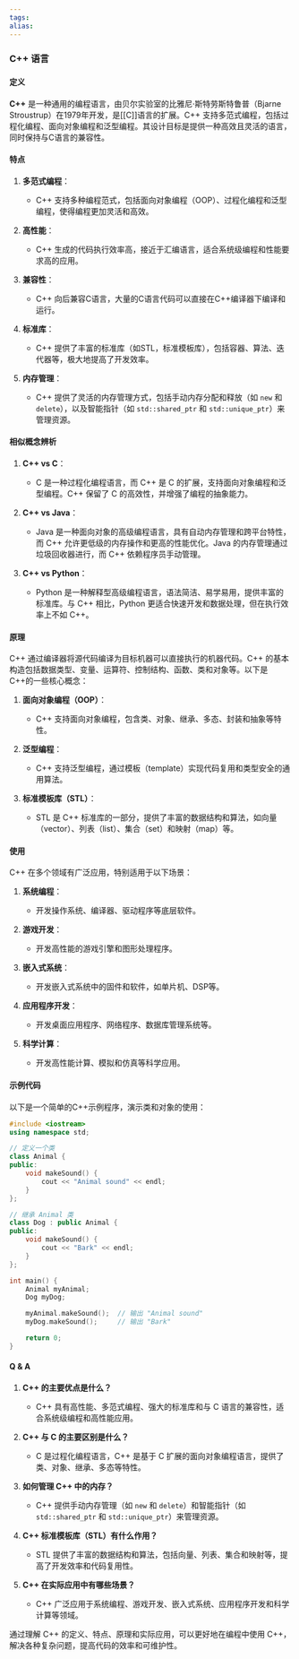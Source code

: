 ```yaml
---
tags: 
alias:
---
```


### C++ 语言

#### 定义

**C++** 是一种通用的编程语言，由贝尔实验室的比雅尼·斯特劳斯特鲁普（Bjarne Stroustrup）在1979年开发，是[[C]]语言的扩展。C++ 支持多范式编程，包括过程化编程、面向对象编程和泛型编程。其设计目标是提供一种高效且灵活的语言，同时保持与C语言的兼容性。

#### 特点

1. **多范式编程**：
   - C++ 支持多种编程范式，包括面向对象编程（OOP）、过程化编程和泛型编程，使得编程更加灵活和高效。
   
2. **高性能**：
   - C++ 生成的代码执行效率高，接近于汇编语言，适合系统级编程和性能要求高的应用。
   
3. **兼容性**：
   - C++ 向后兼容C语言，大量的C语言代码可以直接在C++编译器下编译和运行。
   
4. **标准库**：
   - C++ 提供了丰富的标准库（如STL，标准模板库），包括容器、算法、迭代器等，极大地提高了开发效率。
   
5. **内存管理**：
   - C++ 提供了灵活的内存管理方式，包括手动内存分配和释放（如 `new` 和 `delete`），以及智能指针（如 `std::shared_ptr` 和 `std::unique_ptr`）来管理资源。

#### 相似概念辨析

1. **C++ vs C**：
   - C 是一种过程化编程语言，而 C++ 是 C 的扩展，支持面向对象编程和泛型编程。C++ 保留了 C 的高效性，并增强了编程的抽象能力。
   
2. **C++ vs Java**：
   - Java 是一种面向对象的高级编程语言，具有自动内存管理和跨平台特性，而 C++ 允许更低级的内存操作和更高的性能优化。Java 的内存管理通过垃圾回收器进行，而 C++ 依赖程序员手动管理。
   
3. **C++ vs Python**：
   - Python 是一种解释型高级编程语言，语法简洁、易学易用，提供丰富的标准库。与 C++ 相比，Python 更适合快速开发和数据处理，但在执行效率上不如 C++。

#### 原理

C++ 通过编译器将源代码编译为目标机器可以直接执行的机器代码。C++ 的基本构造包括数据类型、变量、运算符、控制结构、函数、类和对象等。以下是C++的一些核心概念：

1. **面向对象编程（OOP）**：
   - C++ 支持面向对象编程，包含类、对象、继承、多态、封装和抽象等特性。
   
2. **泛型编程**：
   - C++ 支持泛型编程，通过模板（template）实现代码复用和类型安全的通用算法。
   
3. **标准模板库（STL）**：
   - STL 是 C++ 标准库的一部分，提供了丰富的数据结构和算法，如向量（vector）、列表（list）、集合（set）和映射（map）等。

#### 使用

C++ 在多个领域有广泛应用，特别适用于以下场景：

1. **系统编程**：
   - 开发操作系统、编译器、驱动程序等底层软件。
   
2. **游戏开发**：
   - 开发高性能的游戏引擎和图形处理程序。
   
3. **嵌入式系统**：
   - 开发嵌入式系统中的固件和软件，如单片机、DSP等。
   
4. **应用程序开发**：
   - 开发桌面应用程序、网络程序、数据库管理系统等。
   
5. **科学计算**：
   - 开发高性能计算、模拟和仿真等科学应用。

#### 示例代码

以下是一个简单的C++示例程序，演示类和对象的使用：

```cpp
#include <iostream>
using namespace std;

// 定义一个类
class Animal {
public:
    void makeSound() {
        cout << "Animal sound" << endl;
    }
};

// 继承 Animal 类
class Dog : public Animal {
public:
    void makeSound() {
        cout << "Bark" << endl;
    }
};

int main() {
    Animal myAnimal;
    Dog myDog;

    myAnimal.makeSound();  // 输出 "Animal sound"
    myDog.makeSound();     // 输出 "Bark"

    return 0;
}
```

#### Q & A

1. **C++ 的主要优点是什么？**
   - C++ 具有高性能、多范式编程、强大的标准库和与 C 语言的兼容性，适合系统级编程和高性能应用。

2. **C++ 与 C 的主要区别是什么？**
   - C 是过程化编程语言，C++ 是基于 C 扩展的面向对象编程语言，提供了类、对象、继承、多态等特性。

3. **如何管理 C++ 中的内存？**
   - C++ 提供手动内存管理（如 `new` 和 `delete`）和智能指针（如 `std::shared_ptr` 和 `std::unique_ptr`）来管理资源。

4. **C++ 标准模板库（STL）有什么作用？**
   - STL 提供了丰富的数据结构和算法，包括向量、列表、集合和映射等，提高了开发效率和代码复用性。

5. **C++ 在实际应用中有哪些场景？**
   - C++ 广泛应用于系统编程、游戏开发、嵌入式系统、应用程序开发和科学计算等领域。

通过理解 C++ 的定义、特点、原理和实际应用，可以更好地在编程中使用 C++，解决各种复杂问题，提高代码的效率和可维护性。
